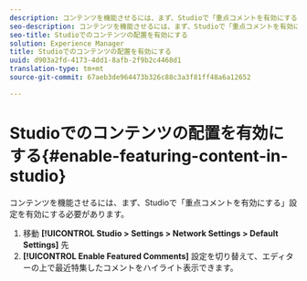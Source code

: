 ```yaml
---
description: コンテンツを機能させるには、まず、Studioで「重点コメントを有効にする」設定を有効にする必要があります。
seo-description: コンテンツを機能させるには、まず、Studioで「重点コメントを有効にする」設定を有効にする必要があります。
seo-title: Studioでのコンテンツの配置を有効にする
solution: Experience Manager
title: Studioでのコンテンツの配置を有効にする
uuid: d903a2fd-4173-4dd1-8afb-2f9b2c4468d1
translation-type: tm+mt
source-git-commit: 67aeb3de964473b326c88c3a3f81ff48a6a12652

---
```



# Studioでのコンテンツの配置を有効にする{#enable-featuring-content-in-studio}

コンテンツを機能させるには、まず、Studioで「重点コメントを有効にする」設定を有効にする必要があります。

1. 移動 **[!UICONTROL Studio > Settings > Network Settings > Default Settings]** 先
1. **[!UICONTROL Enable Featured Comments]** 設定を切り替えて、エディターの上で最近特集したコメントをハイライト表示できます。
